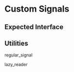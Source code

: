 Custom Signals
==============

Expected Interface
------------------

Utilities
---------

regular\_signal

lazy\_reader

